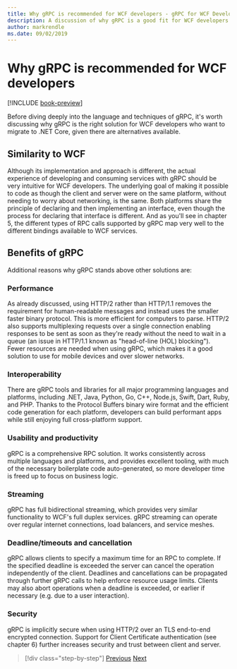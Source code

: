 ```yaml
---
title: Why gRPC is recommended for WCF developers - gRPC for WCF Developers
description: A discussion of why gRPC is a good fit for WCF developers looking to migrate to modern architectures and platforms.
author: markrendle
ms.date: 09/02/2019
---
```


# Why gRPC is recommended for WCF developers

[!INCLUDE [book-preview](../../../includes/book-preview.md)]

Before diving deeply into the language and techniques of gRPC, it's worth discussing why gRPC is the right solution for WCF developers who want to migrate to .NET Core, given there are alternatives available.

## Similarity to WCF

Although its implementation and approach is different, the actual experience of developing and consuming services with gRPC should be very intuitive for WCF developers. The underlying goal of making it possible to code as though the client and server were on the same platform, without needing to worry about networking, is the same. Both platforms share the principle of declaring and then implementing an interface, even though the process for declaring that interface is different. And as you'll see in chapter 5, the different types of RPC calls supported by gRPC map very well to the different bindings available to WCF services.

## Benefits of gRPC

Additional reasons why gRPC stands above other solutions are:

### Performance

As already discussed, using HTTP/2 rather than HTTP/1.1 removes the requirement for human-readable messages and instead uses the smaller faster binary protocol. This is more efficient for computers to parse. HTTP/2 also supports multiplexing requests over a single connection enabling responses to be sent as soon as they're ready without the need to wait in a queue (an issue in HTTP/1.1 known as "head-of-line (HOL) blocking"). Fewer resources are needed when using gRPC, which makes it a good solution to use for mobile devices and over slower networks.

### Interoperability

There are gRPC tools and libraries for all major programming languages and platforms, including .NET, Java, Python, Go, C++, Node.js, Swift, Dart, Ruby, and PHP. Thanks to the Protocol Buffers binary wire format and the efficient code generation for each platform, developers can build performant apps while still enjoying full cross-platform support.

### Usability and productivity

gRPC is a comprehensive RPC solution. It works consistently across multiple languages and platforms, and provides excellent tooling, with much of the necessary boilerplate code auto-generated, so more developer time is freed up to focus on business logic.

### Streaming

gRPC has full bidirectional streaming, which provides very similar functionality to WCF's full duplex services. gRPC streaming can operate over regular internet connections, load balancers, and service meshes.

### Deadline/timeouts and cancellation

gRPC allows clients to specify a maximum time for an RPC to complete. If the specified deadline is exceeded the server can cancel the operation independently of the client. Deadlines and cancellations can be propagated through further gRPC calls to help enforce resource usage limits. Clients may also abort operations when a deadline is exceeded, or earlier if necessary (e.g. due to a user interaction).

### Security

gRPC is implicitly secure when using HTTP/2 over an TLS end-to-end encrypted connection. Support for Client Certificate authentication (see chapter 6) further increases security and trust between client and server.

>[!div class="step-by-step"]
>[Previous](network-protocols.md)
>[Next](protocol-buffers.md)
